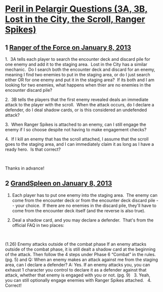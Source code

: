 # [Peril in Pelargir Questions (3A, 3B, Lost in the City, the Scroll, Ranger Spikes)](https://community.fantasyflightgames.com/topic/77019-peril-in-pelargir-questions-3a-3b-lost-in-the-city-the-scroll-ranger-spikes/)

## 1 [Ranger of the Force on January 8, 2013](https://community.fantasyflightgames.com/topic/77019-peril-in-pelargir-questions-3a-3b-lost-in-the-city-the-scroll-ranger-spikes/?do=findComment&comment=744843)

1.  3A tells each player to search the encounter deck and discard pile for one enemy and add it to the staging area.  Lost in the City has a similar mechanic.  Do I search both the encounter deck and discard for an enemy, meaning I find two enemies to put in the staging area, or do I just search either OR for one enemy and put it in the staging area?  If its both and I am looking for two enemies, what happens when thier are no enemies in the encounter discard pile?

2.  3B tells the players that the first enemy revealed deals an immediate attack to the player with the scroll.  When the attack occurs, do I declare a defender, do I deal shadow cards, or is this considered an undefended attack?

3.  When Ranger Spikes is attached to an enemy, can I still engage the enemy if I so choose despite not having to make engagement checks?

4.  If I kill an enemy that has the scroll attached, I assume that the scroll goes to the staging area, and I can immediately claim it as long as I have a ready hero.  Is that correct?

 

Thanks in advance!

## 2 [GrandSpleen on January 8, 2013](https://community.fantasyflightgames.com/topic/77019-peril-in-pelargir-questions-3a-3b-lost-in-the-city-the-scroll-ranger-spikes/?do=findComment&comment=744893)

1. Each player has to put one enemy into the staging area.  The enemy can come from the encounter deck or from the encounter deck discard pile -- your choice.  If there are no enemies in the discard pile, they'll have to come from the encounter deck itself (and the reverse is also true).

2. Deal a shadow card, and you may declare a defender.  That's from the official FAQ in two places:

 

(1.26) Enemy attacks outside of the combat phase
If an enemy attacks outside of the combat phase, it is still dealt a shadow card at the beginning of the attack. Then follow the 4 steps under Phase 6 “Combat” in the rules. (pg. 5)
and
Q: When an enemy makes an attack against me from the staging area, can I declare a defender?
A: Yes. If an enemy attacks you, you can exhaust 1 character you control to declare it as a defender against that attack, whether that enemy is engaged with you or not. (pg. 9)
 
3. Yeah, you can still optionally engage enemies with Ranger Spikes attached.
 
4. Correct!

 

